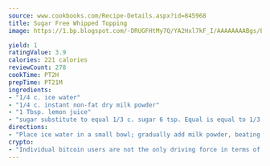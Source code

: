 ```yaml
---
source: www.cookbooks.com/Recipe-Details.aspx?id=845968
title: Sugar Free Whipped Topping
image: https://1.bp.blogspot.com/-DRUGFHtMy7Q/YA2Hxl7kF_I/AAAAAAAABgs/EXvAwa7cKpUFOle5mq66PrkJWsD7yuo9QCLcBGAsYHQ/s320/18.png

yield: 1
ratingValue: 3.9
calories: 221 calories
reviewCount: 278
cookTime: PT2H
prepTime: PT21M
ingredients:
- "1/4 c. ice water"
- "1/4 c. instant non-fat dry milk powder"
- "1 Tbsp. lemon juice"
- "sugar substitute to equal 1/3 c. sugar 6 tsp. Equal is equal to 1/3 c. sugar"
directions:
- "Place ice water in a small bowl; gradually add milk powder, beating at high speed of an electric mixer until soft peaks form."
crypto:
- "Individual bitcoin users are not the only driving force in terms of securing the bitcoin network."
---
```

